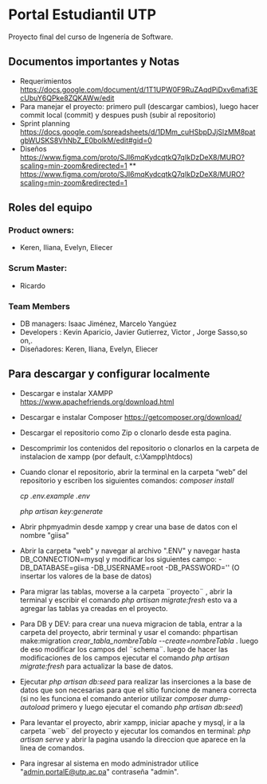 # Portal Estudiantil UTP
Proyecto final del curso de Ingenería de Software.

## Documentos importantes y Notas
* Requerimientos https://docs.google.com/document/d/1T1UPW0F9RuZAqdPiDxv6mafi3EcUbuY6QPke8ZQKAWw/edit
* Para manejar el proyecto: primero pull (descargar cambios), luego hacer commit local (commit) y despues push (subir al repositorio)
* Sprint planning https://docs.google.com/spreadsheets/d/1DMm_cuHSbpDJjSlzMM8patgbWUSKS8VhNbZ_E0bolkM/edit#gid=0
* Diseños https://www.figma.com/proto/SJI6mqKydcqtkQ7qIkDzDeX8/MURO?scaling=min-zoom&redirected=1
** https://www.figma.com/proto/SJI6mqKydcqtkQ7qIkDzDeX8/MURO?scaling=min-zoom&redirected=1


## Roles del equipo
### Product owners:
* Keren, Iliana, Evelyn, Eliecer

### Scrum Master:
* Ricardo

### Team Members
* DB managers: Isaac Jiménez, Marcelo Yangúez
* Developers : Kevin Aparicio, Javier Gutierrez, Victor , Jorge Sasso,so on,. 
* Diseñadores: Keren, Iliana, Evelyn, Eliecer

## Para descargar y configurar localmente
* Descargar e instalar XAMPP https://www.apachefriends.org/download.html
* Descargar e instalar Composer https://getcomposer.org/download/
* Descargar el repositorio como Zip o clonarlo desde esta pagina.
* Descomprimir los contenidos del repositorio o clonarlos en la carpeta de instalacion de xampp (por default, c:\Xampp\htdocs)
* Cuando clonar el repositorio, abrir la terminal en la carpeta “web” del repositorio y escriben los siguientes comandos:
  _composer install_
  
  _cp .env.example .env_
  
  _php artisan key:generate_

* Abrir phpmyadmin desde xampp y crear una base de datos con el nombre "giisa"
* Abrir la carpeta "web" y navegar al archivo ".ENV" y navegar hasta DB_CONNECTION=mysql y modificar los siguientes campo:
  -DB_DATABASE=giisa
  -DB_USERNAME=root
  -DB_PASSWORD='' (O insertar los valores de la base de datos)   
* Para migrar las tablas, moverse a la carpeta ¨proyecto¨ , abrir la terminal y escribir el comando _php artisan migrate:fresh_ esto va a agregar las tablas ya creadas en el proyecto.

* Para DB y DEV: para crear una nueva migracion de tabla, entrar a la carpeta del proyecto, abrir terminal y usar el comando: phpartisan  make:migration _crear_tabla_nombreTabla --create=nombreTabla_ . luego de eso modificar los campos del ¨schema¨. luego de hacer las modificaciones de los campos ejecutar el comando _php artisan migrate:fresh_ para actualizar la base de datos.

* Ejecutar _php artisan db:seed_ para realizar las inserciones a la base de datos que son necesarias para que el sitio funcione de manera correcta (si no les funciona el comando anterior utilizar _composer dump-autoload_ primero y luego ejecutar el comando _php artisan db:seed_)

* Para levantar el proyecto, abrir xampp, iniciar apache y mysql, ir a la carpeta ¨web¨ del proyecto y ejecutar los comandos en terminal: _php artisan serve_ y abrir la pagina usando la direccion que aparece en la linea de comandos. 

* Para ingresar al sistema en modo administrador utilice "admin.portalE@utp.ac.pa" contraseña "admin".
